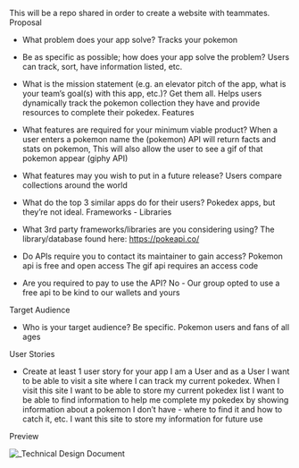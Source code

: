 This will be a repo shared in order to create a website with teammates.
Proposal

- What problem does your app solve?
Tracks your pokemon

- Be as specific as possible; how does your app solve the problem?
Users can track, sort, have information listed, etc. 

- What is the mission statement (e.g. an elevator pitch of the app, what is your team’s goal(s) with this app, etc.)?
Get them all. Helps users dynamically track the pokemon collection they have and provide resources to complete their pokedex.
Features

- What features are required for your minimum viable product?
When a user enters a pokemon name the (pokemon) API will return facts and stats on pokemon, 
This will also allow the user to see a gif of that pokemon appear (giphy API) 

- What features may you wish to put in a future release?
Users compare collections around the world

- What do the top 3 similar apps do for their users?
Pokedex apps, but they’re not ideal.
Frameworks - Libraries

- What 3rd party frameworks/libraries are you considering using?
The library/database found here: https://pokeapi.co/

- Do APIs require you to contact its maintainer to gain access?
Pokemon api is free and open access 
The gif api requires an access code

- Are you required to pay to use the API? 
No - Our group opted to use a free api to be kind to our wallets and yours

Target Audience

- Who is your target audience? Be specific.
Pokemon users and fans of all ages


User Stories

- Create at least 1 user story for your app
I am a User and as a User I want to be able to visit a site where I can track my current pokedex.
When I visit this site I want to be able to store my current pokedex list
I want to be able to find information to help me complete my pokedex by showing information about a pokemon I don’t have - where to find it and how to catch it, etc. 
I want this site to store my information for future use

Preview

![_Technical Design Document](https://github.com/mayaj0yce/CommunityService/assets/129634010/39d2b261-7295-47d5-93fd-5961871d92a5)
